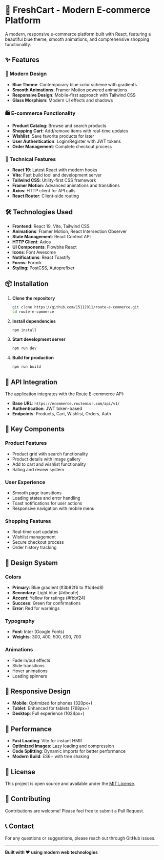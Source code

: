 # 🛒 FreshCart - Modern E-commerce Platform

A modern, responsive e-commerce platform built with React, featuring a beautiful blue theme, smooth animations, and comprehensive shopping functionality.

## ✨ Features

### 🎨 Modern Design
- **Blue Theme**: Contemporary blue color scheme with gradients
- **Smooth Animations**: Framer Motion powered animations
- **Responsive Design**: Mobile-first approach with Tailwind CSS
- **Glass Morphism**: Modern UI effects and shadows

### 🛍️ E-commerce Functionality
- **Product Catalog**: Browse and search products
- **Shopping Cart**: Add/remove items with real-time updates
- **Wishlist**: Save favorite products for later
- **User Authentication**: Login/Register with JWT tokens
- **Order Management**: Complete checkout process

### 🚀 Technical Features
- **React 19**: Latest React with modern hooks
- **Vite**: Fast build tool and development server
- **Tailwind CSS**: Utility-first CSS framework
- **Framer Motion**: Advanced animations and transitions
- **Axios**: HTTP client for API calls
- **React Router**: Client-side routing

## 🛠️ Technologies Used

- **Frontend**: React 19, Vite, Tailwind CSS
- **Animations**: Framer Motion, React Intersection Observer
- **State Management**: React Context API
- **HTTP Client**: Axios
- **UI Components**: Flowbite React
- **Icons**: Font Awesome
- **Notifications**: React Toastify
- **Forms**: Formik
- **Styling**: PostCSS, Autoprefixer

## 📦 Installation

1. **Clone the repository**
   ```bash
   git clone https://github.com/15112011/route-e-commerce.git
   cd route-e-commerce
   ```

2. **Install dependencies**
   ```bash
   npm install
   ```

3. **Start development server**
   ```bash
   npm run dev
   ```

4. **Build for production**
   ```bash
   npm run build
   ```

## 🎯 API Integration

The application integrates with the Route E-commerce API:
- **Base URL**: `https://ecommerce.routemisr.com/api/v1/`
- **Authentication**: JWT token-based
- **Endpoints**: Products, Cart, Wishlist, Orders, Auth

## 🌟 Key Components

### Product Features
- Product grid with search functionality
- Product details with image gallery
- Add to cart and wishlist functionality
- Rating and review system

### User Experience
- Smooth page transitions
- Loading states and error handling
- Toast notifications for user actions
- Responsive navigation with mobile menu

### Shopping Features
- Real-time cart updates
- Wishlist management
- Secure checkout process
- Order history tracking

## 🎨 Design System

### Colors
- **Primary**: Blue gradient (#3b82f6 to #1d4ed8)
- **Secondary**: Light blue (#dbeafe)
- **Accent**: Yellow for ratings (#fbbf24)
- **Success**: Green for confirmations
- **Error**: Red for warnings

### Typography
- **Font**: Inter (Google Fonts)
- **Weights**: 300, 400, 500, 600, 700

### Animations
- Fade in/out effects
- Slide transitions
- Hover animations
- Loading spinners

## 📱 Responsive Design

- **Mobile**: Optimized for phones (320px+)
- **Tablet**: Enhanced for tablets (768px+)
- **Desktop**: Full experience (1024px+)

## 🚀 Performance

- **Fast Loading**: Vite for instant HMR
- **Optimized Images**: Lazy loading and compression
- **Code Splitting**: Dynamic imports for better performance
- **Modern Build**: ES6+ with tree shaking

## 📄 License

This project is open source and available under the [MIT License](LICENSE).

## 🤝 Contributing

Contributions are welcome! Please feel free to submit a Pull Request.

## 📞 Contact

For any questions or suggestions, please reach out through GitHub issues.

---

**Built with ❤️ using modern web technologies**
